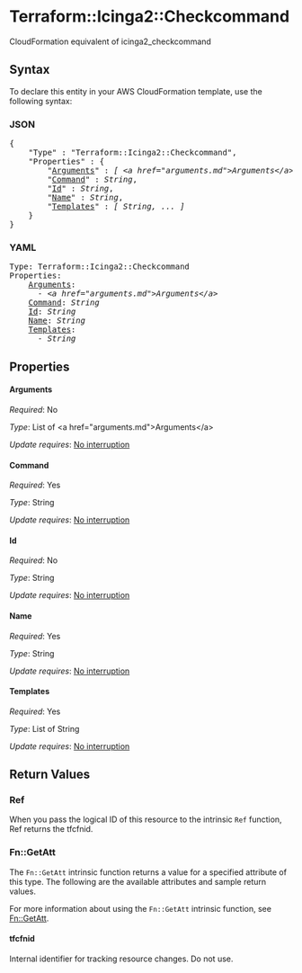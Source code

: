 # Terraform::Icinga2::Checkcommand

CloudFormation equivalent of icinga2_checkcommand

## Syntax

To declare this entity in your AWS CloudFormation template, use the following syntax:

### JSON

<pre>
{
    "Type" : "Terraform::Icinga2::Checkcommand",
    "Properties" : {
        "<a href="#arguments" title="Arguments">Arguments</a>" : <i>[ &lt;a href=&#34;arguments.md&#34;&gt;Arguments&lt;/a&gt;, ... ]</i>,
        "<a href="#command" title="Command">Command</a>" : <i>String</i>,
        "<a href="#id" title="Id">Id</a>" : <i>String</i>,
        "<a href="#name" title="Name">Name</a>" : <i>String</i>,
        "<a href="#templates" title="Templates">Templates</a>" : <i>[ String, ... ]</i>
    }
}
</pre>

### YAML

<pre>
Type: Terraform::Icinga2::Checkcommand
Properties:
    <a href="#arguments" title="Arguments">Arguments</a>: <i>
      - &lt;a href=&#34;arguments.md&#34;&gt;Arguments&lt;/a&gt;</i>
    <a href="#command" title="Command">Command</a>: <i>String</i>
    <a href="#id" title="Id">Id</a>: <i>String</i>
    <a href="#name" title="Name">Name</a>: <i>String</i>
    <a href="#templates" title="Templates">Templates</a>: <i>
      - String</i>
</pre>

## Properties

#### Arguments

_Required_: No

_Type_: List of &lt;a href=&#34;arguments.md&#34;&gt;Arguments&lt;/a&gt;

_Update requires_: [No interruption](https://docs.aws.amazon.com/AWSCloudFormation/latest/UserGuide/using-cfn-updating-stacks-update-behaviors.html#update-no-interrupt)

#### Command

_Required_: Yes

_Type_: String

_Update requires_: [No interruption](https://docs.aws.amazon.com/AWSCloudFormation/latest/UserGuide/using-cfn-updating-stacks-update-behaviors.html#update-no-interrupt)

#### Id

_Required_: No

_Type_: String

_Update requires_: [No interruption](https://docs.aws.amazon.com/AWSCloudFormation/latest/UserGuide/using-cfn-updating-stacks-update-behaviors.html#update-no-interrupt)

#### Name

_Required_: Yes

_Type_: String

_Update requires_: [No interruption](https://docs.aws.amazon.com/AWSCloudFormation/latest/UserGuide/using-cfn-updating-stacks-update-behaviors.html#update-no-interrupt)

#### Templates

_Required_: Yes

_Type_: List of String

_Update requires_: [No interruption](https://docs.aws.amazon.com/AWSCloudFormation/latest/UserGuide/using-cfn-updating-stacks-update-behaviors.html#update-no-interrupt)

## Return Values

### Ref

When you pass the logical ID of this resource to the intrinsic `Ref` function, Ref returns the tfcfnid.

### Fn::GetAtt

The `Fn::GetAtt` intrinsic function returns a value for a specified attribute of this type. The following are the available attributes and sample return values.

For more information about using the `Fn::GetAtt` intrinsic function, see [Fn::GetAtt](https://docs.aws.amazon.com/AWSCloudFormation/latest/UserGuide/intrinsic-function-reference-getatt.html).

#### tfcfnid

Internal identifier for tracking resource changes. Do not use.

